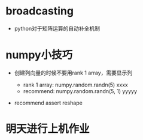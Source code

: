 # broadcasting

+ python对于矩阵运算的自动补全机制

# numpy小技巧 

+ 创建列向量的时候不要用rank 1 array，需要显示列
  + rank 1 array: numpy.random.randn(5)  xxxx
  + recommend: numpy.random.randn(5, 1) yyyyy

+ recommend assert  reshape

# 明天进行上机作业
